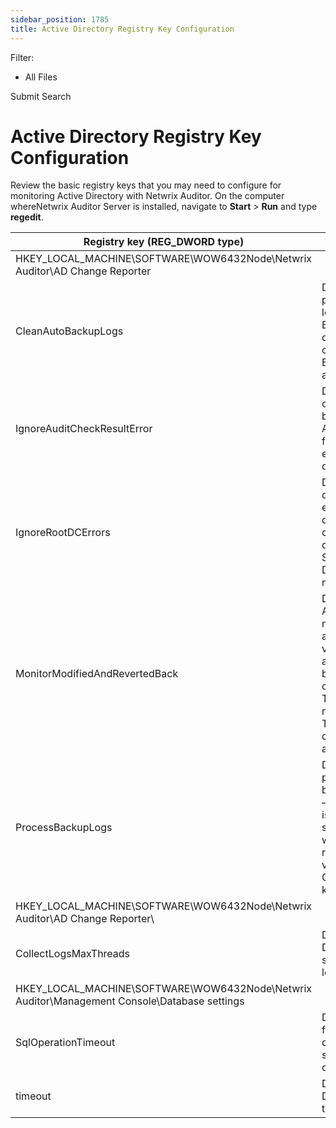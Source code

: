 ```yaml
---
sidebar_position: 1785
title: Active Directory Registry Key Configuration
---
```


Filter: 

* All Files

Submit Search

# Active Directory Registry Key Configuration

Review the basic registry keys that you may need to configure for monitoring Active Directory with Netwrix Auditor. On the computer whereNetwrix Auditor Server is installed, navigate to **Start** > **Run** and type **regedit**.

| Registry key (REG\_DWORD type) | Description / Value |
| --- | --- |
| HKEY\_LOCAL\_MACHINE\SOFTWARE\WOW6432Node\Netwrix Auditor\AD Change Reporter | |
| CleanAutoBackupLogs | Defines the retention period for the security log backups:   * 0—Backups are never deleted from Domain controllers * [X]— Backups are deleted after [X] hours |
| IgnoreAuditCheckResultError | Defines whether audit check errors should be displayed in the Activity Summary footer:   * 0—Display errors * 1—Do not display errors |
| IgnoreRootDCErrors | Defines whether to display audit check errors for the root domain (when data is collected from a child domain) in the Activity Summary footer:   * 0—Display errors * 1—Do not display errors |
| MonitorModifiedAndRevertedBack | Defines whether the Activity Summary must display the attributes whose values were modified and then restored between data collections:   * 0—These attributes are not displayed * 1—These attributes are displayed as "modified and reverted back" |
| ProcessBackupLogs | Defines whether to process security log backups:   * 0—No * 1—Yes   Even if this key is set to *"0"*, the security log backups will not be deleted regardless of the value of the CleanAutoBackupLogs key. |
| HKEY\_LOCAL\_MACHINE\SOFTWARE\WOW6432Node\Netwrix Auditor\AD Change Reporter\ | |
| CollectLogsMaxThreads | Defines the number of Domain Controllers to simultaneously start log collection on. |
| HKEY\_LOCAL\_MACHINE\SOFTWARE\WOW6432Node\Netwrix Auditor\Management Console\Database settings | |
| SqlOperationTimeout | Defines the timeout for executing SQL queries such as data selection, insertion or deletion (in seconds). |
| timeout | Defines the Audit Database connection timeout (in seconds). |